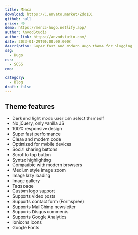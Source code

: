 ```yaml
---
title: Menca 
download: https://1.envato.market/Zdo1D1
github: null
price: 49
demo: https://menca-hugo.netlify.app/
author: AnvodStudio
author_link: https://anvodstudio.com/
date: 2023-01-29T00:00:00.000Z
description: Super fast and modern Hugo theme for blogging.
ssg:
  - Hugo
css:
  - SCSS
cms:

category:
  - Blog
draft: false
---
```


## Theme features

- Dark and light mode user can select themself
- No jQuery, only vanilla JS
- 100% responsive design
- Super fast performance
- Clean and modern code
- Optimized for mobile devices
- Social sharing buttons
- Scroll to top button
- Syntax highlighting
- Compatible with modern browsers
- Medium style image zoom
- Image lazy loading
- Image gallery
- Tags page
- Custom logo support
- Supports video posts
- Supports contact form (Formspree)
- Supports MailChimp newsletter
- Supports Disqus comments
- Supports Google Analytics
- Ionicons icons
- Google Fonts